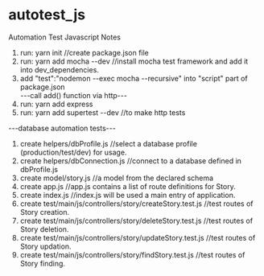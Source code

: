 # autotest_js
Automation Test Javascript Notes
1. run: yarn init //create package.json file <br/>
2. run: yarn add mocha --dev //install mocha test framework and add it into dev_dependencies. <br/>
3. add "test":"nodemon --exec mocha --recursive" into "script" part of package.json <br/>
---call add() function via http--- <br/>
1. run: yarn add express <br/>
2. run: yarn add supertest --dev //to make http tests <br/>

---database automation tests---
1. create helpers/dbProfile.js //select a database profile (production/test/dev) for usage.
2. create helpers/dbConnection.js //connect to a database defined in dbProfile.js
3. create model/story.js //a model from the declared schema
4. create app.js //app.js contains a list of route definitions for Story.
5. create index.js //index.js will be used a main entry of application.
6. create test/main/js/controllers/story/createStory.test.js //test routes of Story creation.
7. create test/main/js/controllers/story/deleteStory.test.js //test routes of Story deletion.
8. create test/main/js/controllers/story/updateStory.test.js //test routes of Story updation.
9. create test/main/js/controllers/story/findStory.test.js //test routes of Story finding.